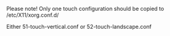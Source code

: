 Please note! Only one touch configuration should be copied to /etc/X11/xorg.conf.d/

Either 51-touch-vertical.conf or 52-touch-landscape.conf
